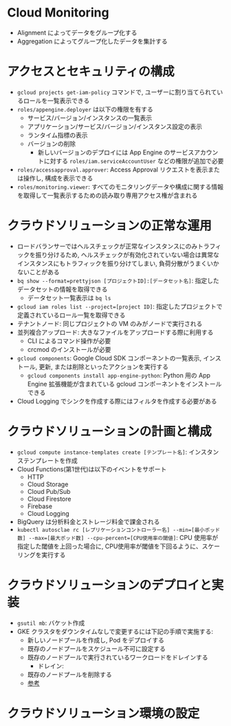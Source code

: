 # Cloud Monitoring
- Alignment によってデータをグループ化する
- Aggregation によってグループ化したデータを集計する

# アクセスとセキュリティの構成
- `gcloud projects get-iam-policy` コマンドで, ユーザーに割り当てられているロールを一覧表示できる
- `roles/appengine.deployer` は以下の権限を有する
    - サービス/バージョン/インスタンスの一覧表示
    - アプリケーション/サービス/バージョン/インスタンス設定の表示
    - ランタイム指標の表示
    - バージョンの削除
        - 新しいバージョンのデプロイには App Engine のサービスアカウントに対する `roles/iam.serviceAccountUser` などの権限が追加で必要
- `roles/accessapproval.approver`: Access Approval リクエストを表示または操作し, 構成を表示できる
- `roles/monitoring.viewer`: すべてのモニタリングデータや構成に関する情報を取得して一覧表示するための読み取り専用アクセス権が含まれる

# クラウドソリューションの正常な運用
- ロードバランサーではヘルスチェックが正常なインスタンスにのみトラフィックを振り分けるため, ヘルスチェックが有効化されていない場合は異常なインスタンスにもトラフィックを振り分けてしまい, 負荷分散がうまくいかないことがある
- `bq show --format=prettyjson [プロジェクトID]:[データセット名]`: 指定したデータセットの情報を取得できる
    - データセット一覧表示は `bq ls`
- `gcloud iam roles list --project=[project ID]`: 指定したプロジェクトで定義されているロール一覧を取得できる
- テナントノード: 同じプロジェクトの VM のみがノードで実行される
- 並列複合アップロード: 大きなファイルをアップロードする際に利用する
    - CLI によるコマンド操作が必要
    - crcmod のインストールが必要
- `gcloud components`: Google Cloud SDK コンポーネントの一覧表示, インストール, 更新, または削除といったアクションを実行する
    - `gcloud components install app-engine-python`: Python 用の App Engine 拡張機能が含まれている gcloud コンポーネントをインストールできる
- Cloud Logging でシンクを作成する際にはフィルタを作成する必要がある

# クラウドソリューションの計画と構成
- `gcloud compute instance-templates create [テンプレート名]`: インスタンステンプレートを作成
- Cloud Functions(第1世代)は以下のイベントをサポート
    - HTTP
    - Cloud Storage
    - Cloud Pub/Sub
    - Cloud Firestore
    - Firebase
    - Cloud Logging
- BigQuery は分析料金とストレージ料金で課金される
- `kubectl autosclae rc [レプリケーションコントローラー名] --min=[最小ポッド数] --max=[最大ポッド数] --cpu-percent=[CPU使用率の閾値]`: CPU 使用率が指定した閾値を上回った場合に, CPU使用率が閾値を下回るように、スケーリングを実行する

# クラウドソリューションのデプロイと実装
- `gsutil mb`: バケット作成
- GKE クラスタをダウンタイムなしで変更するには下記の手順で実施する:
    - 新しいノードプールを作成し, Pod をデプロイする
    - 既存のノードプールをスケジュール不可に設定する
    - 既存のノードプールで実行されているワークロードをドレインする
        - ドレイン: 
    - 既存のノードプールを削除する
    - [参考](https://qiita.com/tkusumi/items/946b0f31931d21a78058)

# クラウドソリューション環境の設定
